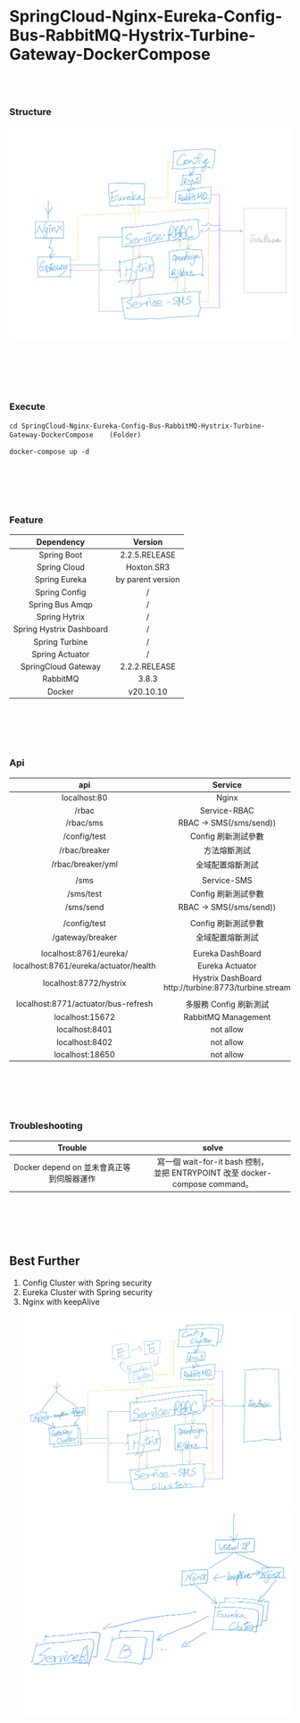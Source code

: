 # SpringCloud-Nginx-Eureka-Config-Bus-RabbitMQ-Hystrix-Turbine-Gateway-DockerCompose

<br>
<br>

### Structure

![](./images/SpringCloud.png)

<br>
<br>
<br>
<br>

### Execute
```
cd SpringCloud-Nginx-Eureka-Config-Bus-RabbitMQ-Hystrix-Turbine-Gateway-DockerCompose    (Folder)
```
```
docker-compose up -d
```

<br>
<br>
<br>
<br>

### Feature

| Dependency | Version |
| :----: | :----: |
| Spring Boot | 2.2.5.RELEASE |
| Spring Cloud | Hoxton.SR3 |
| Spring Eureka | by parent version |
| Spring Config | / |
| Spring Bus Amqp| / |
| Spring Hytrix | / |
| Spring Hystrix Dashboard | / |
| Spring Turbine | / |
| Spring Actuator | / |
| SpringCloud Gateway | 2.2.2.RELEASE |
| RabbitMQ | 3.8.3 |
| Docker| v20.10.10 |

<br>
<br>
<br>
<br>

### Api

| api | Service |
| :----: | :----: |
| localhost:80 | Nginx |
| /rbac | Service-RBAC |
| /rbac/sms | RBAC -> SMS(/sms/send)) |
| /config/test | Config 刷新測試參數 |
| /rbac/breaker | 方法熔斷測試 |
| /rbac/breaker/yml | 全域配置熔斷測試 |
|  |  |
| /sms | Service-SMS |
| /sms/test | Config 刷新測試參數 |
| /sms/send | RBAC -> SMS(/sms/send)) |
|  |  |
| /config/test | Config 刷新測試參數 |
| /gateway/breaker | 全域配置熔斷測試 |
|  |  |
| localhost:8761/eureka/ | Eureka DashBoard |
| localhost:8761/eureka/actuator/health | Eureka Actuator |
| localhost:8772/hystrix | Hystrix DashBoard<br>http://turbine:8773/turbine.stream |
|  |  |
| localhost:8771/actuator/bus-refresh | 多服務 Config 刷新測試 |
| localhost:15672 | RabbitMQ Management |
| localhost:8401 | not allow |
| localhost:8402 | not allow |
| localhost:18650 | not allow |

<br>
<br>
<br>
<br>

### Troubleshooting

| Trouble | solve |
| :----: | :----: |
| Docker depend on 並未會真正等到伺服器運作 | 寫一個 wait-for-it bash 控制，<br>並把 ENTRYPOINT 改至 docker-compose command。 |  

<br>
<br>
<br>
<br>

## Best Further
1. Config Cluster with Spring security
2. Eureka Cluster with Spring security
3. Nginx with keepAlive 
![](./images/bestFuther.png)
![](./images/bestFuther2.png)